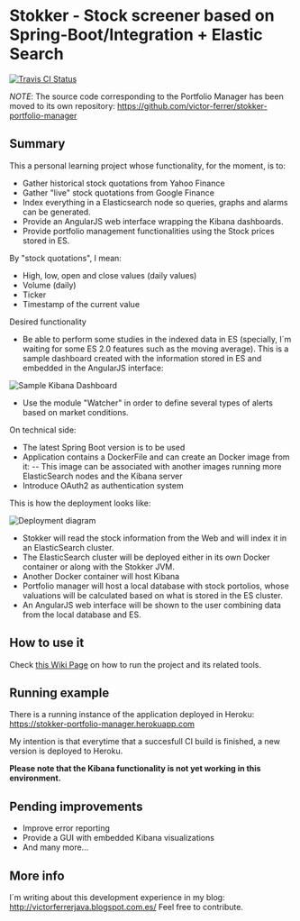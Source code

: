 # Stokker - Stock screener based on Spring-Boot/Integration + Elastic Search 

[![Travis CI Status](https://travis-ci.org/victor-ferrer/stokker.svg?branch=master)](https://travis-ci.org/victor-ferrer/stokker)

*NOTE*: The source code corresponding to the Portfolio Manager has been moved to its own repository: https://github.com/victor-ferrer/stokker-portfolio-manager


## Summary

This a personal learning project whose functionality, for the moment, is to:
- Gather historical stock quotations from Yahoo Finance 
- Gather "live" stock quotations from Google Finance
- Index everything in a Elasticsearch node so queries, graphs and alarms can be generated.
- Provide an AngularJS web interface wrapping the Kibana dashboards.
- Provide portfolio management functionalities using the Stock prices stored in ES.

By "stock quotations", I mean:
- High, low, open and close values (daily values)
- Volume (daily)
- Ticker
- Timestamp of the current value


Desired functionality
- Be able to perform some studies in the indexed data in ES (specially, I´m waiting for some ES 2.0 features such as the moving average). This is a sample dashboard created with the information stored in ES and embedded in the AngularJS interface:

![Sample Kibana Dashboard](https://raw.githubusercontent.com/victor-ferrer/stokker/master/sample%20dashboard.PNG)

- Use the module "Watcher" in order to define several types of alerts based on market conditions.


On technical side:
- The latest Spring Boot version is to be used
- Application contains a DockerFile and can create an Docker image from it:
-- This image can be associated with another images running more ElasticSearch nodes and the Kibana server
- Introduce OAuth2 as authentication system

This is how the deployment looks like:

![Deployment diagram](https://raw.githubusercontent.com/victor-ferrer/stokker/master/deployment_model.PNG)
 
 - Stokker will read the stock information from the Web and will index it in an ElasticSearch cluster.
 - The ElasticSearch cluster will be deployed either in its own Docker container or along with the Stokker JVM.
 - Another Docker container will host Kibana
 - Portfolio manager will host a local database with stock portolios, whose valuations will be calculated based on what is stored in the ES cluster.
 - An AngularJS web interface will be shown to the user combining data from the local database and ES.
 
## How to use it
Check [this Wiki Page](https://github.com/victor-ferrer/stokker/wiki/How-to-run-the-Stokker-services) on how to run the project and its related tools.

## Running example
There is a running instance of the application deployed in Heroku: https://stokker-portfolio-manager.herokuapp.com

My intention is that everytime that a succesfull CI build is finished, a new version is deployed to Heroku.

**Please note that the Kibana functionality is not yet working in this environment.**

## Pending improvements
- Improve error reporting
- Provide a GUI with embedded Kibana visualizations
- And many more...

## More info
I´m writing about this development experience in my blog: http://victorferrerjava.blogspot.com.es/
Feel free to contribute.



